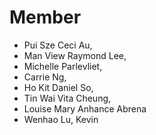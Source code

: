 # Member

- Pui Sze Ceci Au,
- Man View Raymond Lee,
- Michelle Parlevliet,
- Carrie Ng,
- Ho Kit Daniel So,
- Tin Wai Vita Cheung,
- Louise Mary Anhance Abrena
- Wenhao Lu, Kevin